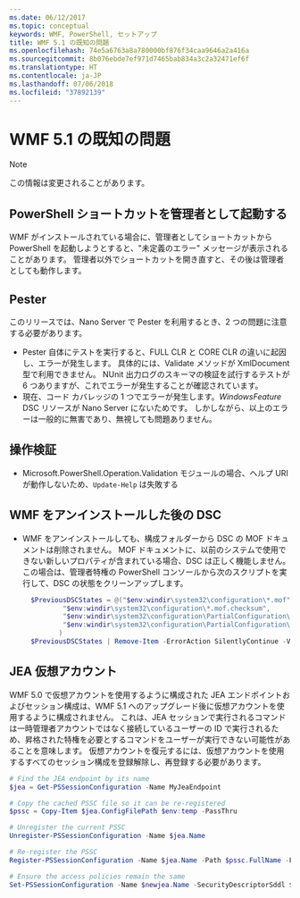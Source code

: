 ```yaml
---
ms.date: 06/12/2017
ms.topic: conceptual
keywords: WMF, PowerShell, セットアップ
title: WMF 5.1 の既知の問題
ms.openlocfilehash: 74e5a6763a8a780000bf876f34caa9646a2a416a
ms.sourcegitcommit: 8b076ebde7ef971d7465bab834a3c2a32471ef6f
ms.translationtype: HT
ms.contentlocale: ja-JP
ms.lasthandoff: 07/06/2018
ms.locfileid: "37892139"
---
```

# <a name="known-issues-in-wmf-51"></a>WMF 5.1 の既知の問題

> [!Note]
> この情報は変更されることがあります。

## <a name="starting-powershell-shortcut-as-administrator"></a>PowerShell ショートカットを管理者として起動する

WMF がインストールされている場合に、管理者としてショートカットから PowerShell を起動しようとすると、"未定義のエラー" メッセージが表示されることがあります。
管理者以外でショートカットを開き直すと、その後は管理者としても動作します。

## <a name="pester"></a>Pester

このリリースでは、Nano Server で Pester を利用するとき、2 つの問題に注意する必要があります。

- Pester 自体にテストを実行すると、FULL CLR と CORE CLR の違いに起因し、エラーが発生します。 具体的には、Validate メソッドが XmlDocument 型で利用できません。 NUnit 出力ログのスキーマの検証を試行するテストが 6 つありますが、これでエラーが発生することが確認されています。
- 現在、コード カバレッジの 1 つでエラーが発生します。*WindowsFeature* DSC リソースが Nano Server にないためです。 しかしながら、以上のエラーは一般的に無害であり、無視しても問題ありません。

## <a name="operation-validation"></a>操作検証

- Microsoft.PowerShell.Operation.Validation モジュールの場合、ヘルプ URI が動作しないため、`Update-Help` は失敗する

## <a name="dsc-after-uninstall-wmf"></a>WMF をアンインストールした後の DSC

- WMF をアンインストールしても、構成フォルダーから DSC の MOF ドキュメントは削除されません。 MOF ドキュメントに、以前のシステムで使用できない新しいプロパティが含まれている場合、DSC は正しく機能しません。 この場合は、管理者特権の PowerShell コンソールから次のスクリプトを実行して、DSC の状態をクリーンアップします。

  ```powershell
    $PreviousDSCStates = @("$env:windir\system32\configuration\*.mof",
            "$env:windir\system32\configuration\*.mof.checksum",
            "$env:windir\system32\configuration\PartialConfiguration\*.mof",
            "$env:windir\system32\configuration\PartialConfiguration\*.mof.checksum"
           )
    $PreviousDSCStates | Remove-Item -ErrorAction SilentlyContinue -Verbose
  ```

## <a name="jea-virtual-accounts"></a>JEA 仮想アカウント

WMF 5.0 で仮想アカウントを使用するように構成された JEA エンドポイントおよびセッション構成は、WMF 5.1 へのアップグレード後に仮想アカウントを使用するように構成されません。
これは、JEA セッションで実行されるコマンドは一時管理者アカウントではなく接続しているユーザーの ID で実行されるため、昇格された特権を必要とするコマンドをユーザーが実行できない可能性があることを意味します。
仮想アカウントを復元するには、仮想アカウントを使用するすべてのセッション構成を登録解除し、再登録する必要があります。

```powershell
# Find the JEA endpoint by its name
$jea = Get-PSSessionConfiguration -Name MyJeaEndpoint

# Copy the cached PSSC file so it can be re-registered
$pssc = Copy-Item $jea.ConfigFilePath $env:temp -PassThru

# Unregister the current PSSC
Unregister-PSSessionConfiguration -Name $jea.Name

# Re-register the PSSC
Register-PSSessionConfiguration -Name $jea.Name -Path $pssc.FullName -Force

# Ensure the access policies remain the same
Set-PSSessionConfiguration -Name $newjea.Name -SecurityDescriptorSddl $jea.SecurityDescriptorSddl
```